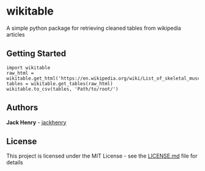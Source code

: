 # wikitable

A simple python package for retrieving cleaned tables from wikipedia articles

## Getting Started

```
import wikitable
raw_html = wikitable.get_html('https://en.wikipedia.org/wiki/List_of_skeletal_muscles_of_the_human_body')
tables = wikitable.get_tables(raw_html)
wikitable.to_csv(tables, 'Path/to/root/')

```

## Authors

**Jack Henry**  - [jackhenry](https://github.com/jackhenry)


## License

This project is licensed under the MIT License - see the [LICENSE.md](LICENSE.md) file for details
